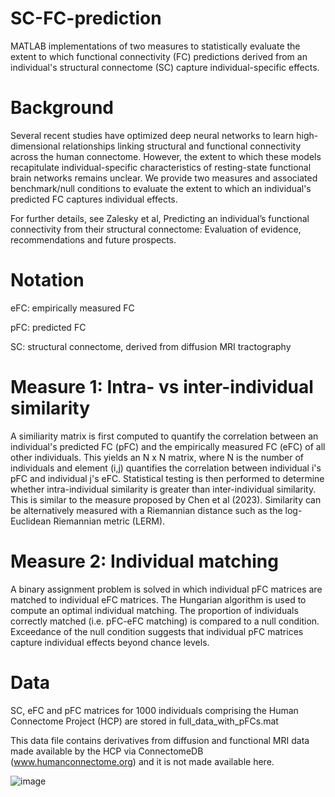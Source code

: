 # SC-FC-prediction
MATLAB implementations of two measures to statistically evaluate the extent to which functional connectivity (FC) predictions derived from an individual's structural connectome (SC) capture individual-specific effects. 

# Background
Several recent studies have optimized deep neural networks to learn high-dimensional relationships linking structural and functional connectivity across the human connectome. However, the extent to which these models recapitulate individual-specific characteristics of resting-state functional brain networks remains unclear. We provide two measures and associated benchmark/null conditions to evaluate the extent to which an individual's predicted FC captures individual effects. 

For further details, see Zalesky et al, Predicting an individual’s functional connectivity from their structural connectome: Evaluation of evidence, recommendations and future prospects. 

# Notation
eFC: empirically measured FC

pFC: predicted FC

SC: structural connectome, derived from diffusion MRI tractography

# Measure 1: Intra- vs inter-individual similarity 
A similiarity matrix is first computed to quantify the correlation between an individual's predicted FC (pFC) and the empirically measured FC (eFC) of all other individuals. This yields an N x N matrix, where N is the number of individuals and element (i,j) quantifies the correlation between individual i's pFC and individual j's eFC. Statistical testing is then performed to determine whether intra-individual similarity is greater than inter-individual similarity. This is similar to the measure proposed by Chen et al (2023). Similarity can be alternatively measured with a Riemannian distance such as the log-Euclidean Riemannian metric (LERM). 

# Measure 2: Individual matching
A binary assignment problem is solved in which individual pFC matrices are matched to individual eFC matrices. The Hungarian algorithm is used to compute an optimal individual matching. The proportion of individuals correctly matched (i.e. pFC-eFC matching) is compared to a null condition. Exceedance of the null condition suggests that individual pFC matrices capture individual effects beyond chance levels.  

# Data
SC, eFC and pFC matrices for 1000 individuals comprising the Human Connectome Project (HCP) are stored in full_data_with_pFCs.mat 

This data file contains derivatives from diffusion and functional MRI data made available by the HCP via ConnectomeDB (www.humanconnectome.org) and it is not made available here. 

![image](https://github.com/AndrewZalesky/SC-FC-prediction/assets/57614210/91de1ce9-5706-4863-acab-e8f2f11979a2)
